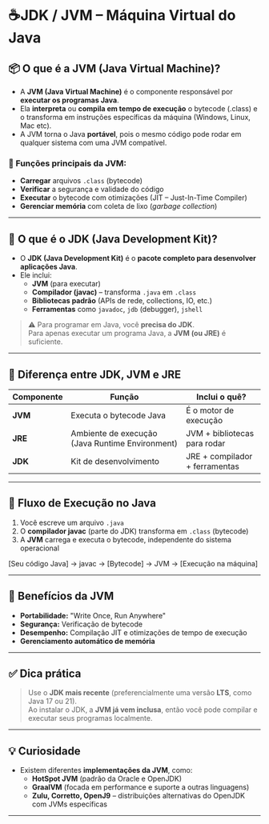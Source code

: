 # ☕JDK / JVM – Máquina Virtual do Java

## 📦 O que é a JVM (Java Virtual Machine)?

- A **JVM (Java Virtual Machine)** é o componente responsável por **executar os programas Java**.
- Ela **interpreta** ou **compila em tempo de execução** o bytecode (.class) e o transforma em instruções específicas da máquina (Windows, Linux, Mac etc).
- A JVM torna o Java **portável**, pois o mesmo código pode rodar em qualquer sistema com uma JVM compatível.

### 🧠 Funções principais da JVM:
- **Carregar** arquivos `.class` (bytecode)
- **Verificar** a segurança e validade do código
- **Executar** o bytecode com otimizações (JIT – Just-In-Time Compiler)
- **Gerenciar memória** com coleta de lixo (*garbage collection*)

---

## 🧰 O que é o JDK (Java Development Kit)?

- O **JDK (Java Development Kit)** é o **pacote completo para desenvolver aplicações Java**.
- Ele inclui:
  - **JVM** (para executar)
  - **Compilador (javac)** – transforma `.java` em `.class`
  - **Bibliotecas padrão** (APIs de rede, collections, IO, etc.)
  - **Ferramentas** como `javadoc`, `jdb` (debugger), `jshell`

> ⚠️ Para programar em Java, você **precisa do JDK**.  
> Para apenas executar um programa Java, a **JVM (ou JRE)** é suficiente.

---

## 🧩 Diferença entre JDK, JVM e JRE

| Componente | Função | Inclui o quê? |
|------------|--------|----------------|
| **JVM**    | Executa o bytecode Java | É o motor de execução |
| **JRE**    | Ambiente de execução (Java Runtime Environment) | JVM + bibliotecas para rodar |
| **JDK**    | Kit de desenvolvimento | JRE + compilador + ferramentas |

---

## 🔄 Fluxo de Execução no Java

1. Você escreve um arquivo `.java`
2. O **compilador javac** (parte do JDK) transforma em `.class` (bytecode)
3. A **JVM** carrega e executa o bytecode, independente do sistema operacional


[Seu código Java] → javac → [Bytecode] → JVM → [Execução na máquina]


---

## 📌 Benefícios da JVM

- **Portabilidade:** "Write Once, Run Anywhere"
- **Segurança:** Verificação de bytecode
- **Desempenho:** Compilação JIT e otimizações de tempo de execução
- **Gerenciamento automático de memória**

---

## ✅ Dica prática

> Use o **JDK mais recente** (preferencialmente uma versão **LTS**, como Java 17 ou 21).  
> Ao instalar o JDK, a **JVM já vem inclusa**, então você pode compilar e executar seus programas localmente.

---

## 💡 Curiosidade

- Existem diferentes **implementações da JVM**, como:
  - **HotSpot JVM** (padrão da Oracle e OpenJDK)
  - **GraalVM** (focada em performance e suporte a outras linguagens)
  - **Zulu, Corretto, OpenJ9** – distribuições alternativas do OpenJDK com JVMs específicas

---


